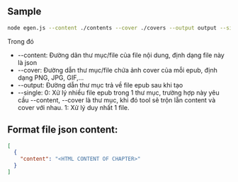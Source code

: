 ## Sample

```sh
node egen.js --content ./contents --cover ./covers --output output --single 0
```

Trong đó

- --content: Đường dãn thư mục/file của file nội dung, định dạng file này là json
- --cover: Đường dẫn thư mục/file chứa ảnh cover của mỗi epub, định dạng PNG, JPG, GIF,...
- --output: Đường dẫn thư mục trả về file epub sau khi tạo
- --single: 0: Xử lý nhiều file epub trong 1 thư mục, trường hợp này yêu cầu --content, --cover là thư mục, khi đó tool sẽ trộn lẫn content và cover với nhau. 1: Xử lý duy nhất 1 file.

## Format file json content:

```json
[
  {
    "content": "<HTML CONTENT OF CHAPTER>"
  }
]
```

